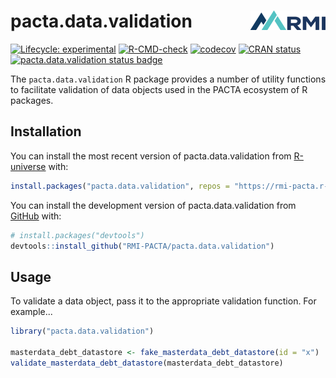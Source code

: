 # pacta.data.validation <a href="https://rmi-pacta.github.io/pacta.data.validation"><img src="man/figures/logo.png" align="right" height="31" /></a>

<!-- badges: start -->
[![Lifecycle: experimental](https://img.shields.io/badge/lifecycle-experimental-orange.svg)](https://lifecycle.r-lib.org/articles/stages.html#experimental)
[![R-CMD-check](https://github.com/RMI-PACTA/pacta.data.validation/actions/workflows/R-CMD-check.yaml/badge.svg)](https://github.com/RMI-PACTA/pacta.data.validation/actions/workflows/R-CMD-check.yaml)
[![codecov](https://codecov.io/gh/RMI-PACTA/pacta.data.validation/graph/badge.svg)](https://codecov.io/gh/RMI-PACTA/pacta.data.validation)
[![CRAN status](https://www.r-pkg.org/badges/version/pacta.data.validation)](https://CRAN.R-project.org/package=pacta.data.validation)
[![pacta.data.validation status badge](https://rmi-pacta.r-universe.dev/badges/pacta.data.validation)](https://rmi-pacta.r-universe.dev/ui#package:pacta.data.validation)
<!-- badges: end -->

The `pacta.data.validation` R package provides a number of utility functions to facilitate validation of data objects used in the PACTA ecosystem of R packages.

## Installation

You can install the most recent version of pacta.data.validation from
[R-universe](https://r-universe.dev/) with:

``` r
install.packages("pacta.data.validation", repos = "https://rmi-pacta.r-universe.dev")
```

You can install the development version of pacta.data.validation from
[GitHub](https://github.com/) with:

``` r
# install.packages("devtools")
devtools::install_github("RMI-PACTA/pacta.data.validation")
```

## Usage

To validate a data object, pass it to the appropriate validation function. For example...

``` r
library("pacta.data.validation")

masterdata_debt_datastore <- fake_masterdata_debt_datastore(id = "x")
validate_masterdata_debt_datastore(masterdata_debt_datastore)
```

